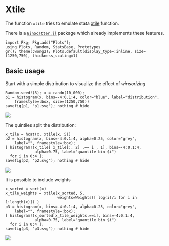 # Xtile

The function `xtile` tries to emulate stata [xtile](https://www.stata.com/manuals/dpctile.pdf) function.

There is a [`BinScatter.jl`](https://github.com/matthieugomez/Binscatters.jl) package which already implements these features.


```@setup hist
import Pkg; Pkg.add("Plots");
using Plots, Random, StatsBase, Prototypes
gr(); theme(:wong2); Plots.default(display_type=:inline, size=(1250,750), thickness_scaling=1)
```


## Basic usage

Start with a simple distribution to visualize the effect of *winsorizing*
```@example hist
Random.seed!(3); x = randn(10_000);
p1 = histogram(x, bins=-4:0.1:4, color="blue", label="distribution", 
    framestyle=:box, size=(1250,750))
savefig(p1, "p1.svg"); nothing # hide
```
![](p1.svg)


The quintiles split the distribution:
```@example hist; 
x_tile = hcat(x, xtile(x, 5))
p2 = histogram(x, bins=-4:0.1:4, alpha=0.25, color="grey", 
    label="", framestyle=:box); 
[ histogram!(x_tile[ x_tile[:, 2] .== i , 1], bins=-4:0.1:4, 
             alpha=0.75, label="quantile bin $i") 
  for i in 0:4 ];
savefig(p2, "p2.svg"); nothing # hide
```
![](p2.svg)


It is possible to include weights
```@example hist;
x_sorted = sort(x)
x_tile_weights = xtile(x_sorted, 5, 
                       weights=Weights([ log(i)/i for i in 1:length(x)]) ) 
p3 = histogram(x, bins=-4:0.1:4, alpha=0.25, color="grey", 
    label="", framestyle=:box); 
[ histogram!(x_sorted[x_tile_weights.==i], bins=-4:0.1:4, 
             alpha=0.75, label="quantile bin $i") 
  for i in 0:4 ];
savefig(p3, "p3.svg"); nothing # hide
```
![](p3.svg)






